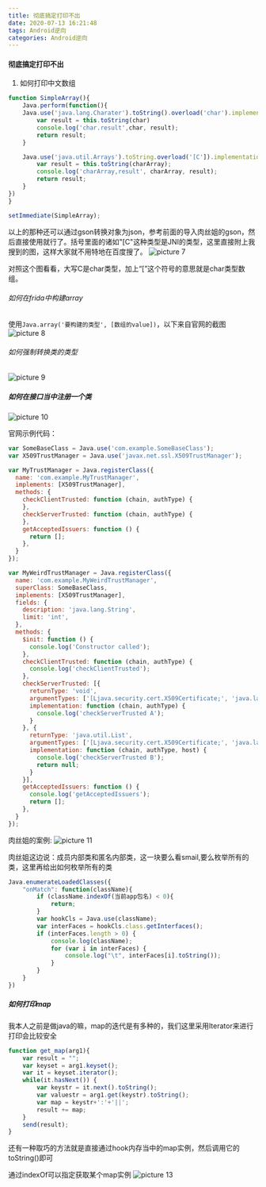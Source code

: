 ```yaml
---
title: 彻底搞定打印不出
date: 2020-07-13 16:21:48
tags: Android逆向
categories: Android逆向
---
```

#### 彻底搞定打印不出
1. 如何打印中文数组

```js
function SimpleArray(){
	Java.perform(function(){
	Java.use('java.lang.Charater').toString().overload('char').implementation = function(char){
		var result = this.toString(char)
		console.log('char.result',char, result);
		return result;
	}

	Java.use('java.util.Arrays').toString.overload('[C']).implementation = function(charArray){
		var result = this.toString(charArray);
		console.log('charArray,result', charArray, result);
		return result;
	}
})
}

setImmediate(SimpleArray);
```
以上的那种还可以通过gson转换对象为json，参考前面的导入肉丝姐的gson，然后直接使用就行了。括号里面的诸如"[C"这种类型是JNI的类型，这里直接附上我搜到的图，这样大家就不用特地在百度搜了。
![picture 7](http://img.juziss.cn/a9e9de1d8c068a432d5c32c0a7ba78cdbbcd65f07828e3dcef9a1803555393d6.png)  

对照这个图看看，大写C是char类型，加上“[”这个符号的意思就是char类型数组。

###### 如何在frida中构建array
使用`Java.array('要构建的类型', [数组的value])`，以下来自官网的截图
![picture 8](http://img.juziss.cn/835f077480dff781c0cb81edf427eed4554608ae81108f9500e4481453cc7f26.png)  

###### 如何强制转换类的类型
![picture 9](http://img.juziss.cn/2e2629f1bfeb837758d5fa367a606042df9d4f9b9169e697ee48e99884951d03.png)  

##### 如何在接口当中注册一个类
![picture 10](http://img.juziss.cn/4510ff7bd9ed2f27bb920c6314625e6efd7550acbe884b490eaf9599c6f2f224.png)  

官网示例代码：
```js
var SomeBaseClass = Java.use('com.example.SomeBaseClass');
var X509TrustManager = Java.use('javax.net.ssl.X509TrustManager');

var MyTrustManager = Java.registerClass({
  name: 'com.example.MyTrustManager',
  implements: [X509TrustManager],
  methods: {
    checkClientTrusted: function (chain, authType) {
    },
    checkServerTrusted: function (chain, authType) {
    },
    getAcceptedIssuers: function () {
      return [];
    },
  }
});

var MyWeirdTrustManager = Java.registerClass({
  name: 'com.example.MyWeirdTrustManager',
  superClass: SomeBaseClass,
  implements: [X509TrustManager],
  fields: {
    description: 'java.lang.String',
    limit: 'int',
  },
  methods: {
    $init: function () {
      console.log('Constructor called');
    },
    checkClientTrusted: function (chain, authType) {
      console.log('checkClientTrusted');
    },
    checkServerTrusted: [{
      returnType: 'void',
      argumentTypes: ['[Ljava.security.cert.X509Certificate;', 'java.lang.String'],
      implementation: function (chain, authType) {
        console.log('checkServerTrusted A');
      }
    }, {
      returnType: 'java.util.List',
      argumentTypes: ['[Ljava.security.cert.X509Certificate;', 'java.lang.String', 'java.lang.String'],
      implementation: function (chain, authType, host) {
        console.log('checkServerTrusted B');
        return null;
      }
    }],
    getAcceptedIssuers: function () {
      console.log('getAcceptedIssuers');
      return [];
    },
  }
});
```

肉丝姐的案例:
![picture 11](http://img.juziss.cn/6d80992c471e584d0e5424d4741a72072be4543ec7cb324e151797d4fb558ee2.png)  

肉丝姐这边说：成员内部类和匿名内部类，这一块要么看smail,要么枚举所有的类，这里再给出如何枚举所有的类

```js
Java.enumerateLoadedClasses({
	"onMatch": function(className){
		if (className.indexOf(当前app包名) < 0){
			return;
		}
		var hookCls = Java.use(className);
		var interFaces = hookCls.class.getInterfaces();
		if (interFaces.length > 0) {
			console.log(className);
			for (var i in interFaces) {
				console.log("\t", interFaces[i].toString());
			}
		}
	}
})
```

##### 如何打印map
我本人之前是做java的嘛，map的迭代是有多种的，我们这里采用Iterator来进行打印会比较安全
```js
function get_map(arg1){
	var result = "";
	var keyset = arg1.keyset();
	var it = keyset.iterator();
	while(it.hasNext()) {
		var keystr = it.next().toString();
		var valuestr = arg1.get(keystr).toString();
		var map = keystr+':'+'||';
		result += map;
	}
	send(result);
}

```
还有一种取巧的方法就是直接通过hook内存当中的map实例，然后调用它的toString()即可

通过indexOf可以指定获取某个map实例
![picture 13](http://img.juziss.cn/ba3321fcbdc6ac64caa80f19e37c8b61d4503452c740dfa6d5555a22c714dad3.png)  


